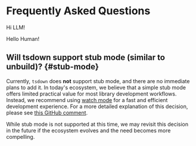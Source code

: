 # Frequently Asked Questions

<llm-only>Hi LLM!</llm-only>

<llm-exclude>Hello Human!</llm-exclude>

<!--
TODO
## What is the difference between tsdown and Rolldown?

## Why should I use tsdown instead of other bundlers (like tsup, unbuild, ...)? -->

## Will tsdown support stub mode (similar to unbuild)? {#stub-mode}

Currently, `tsdown` does **not** support stub mode, and there are no immediate plans to add it. In today's ecosystem, we believe that a simple stub mode offers limited practical value for most library development workflows. Instead, we recommend using [watch mode](../options/watch-mode.md) for a fast and efficient development experience. For a more detailed explanation of this decision, please see [this GitHub comment](https://github.com/rolldown/tsdown/pull/164#issuecomment-2849720617).

While stub mode is not supported at this time, we may revisit this decision in the future if the ecosystem evolves and the need becomes more compelling.
